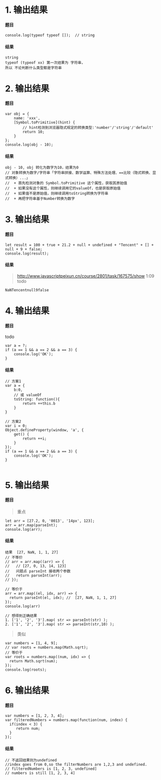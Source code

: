 # 1. 输出结果
#### 题目
```
console.log(typeof typeof []);  // string
```
#### 结果
```
string 
typeof (typeof xx) 第一次结果为 字符串，
所以 不论判断什么类型都是字符串
```

# 2. 输出结果
#### 题目
```
var obj = {
    name: 'xxx',
    [Symbol.toPrimitive](hint) {
        // hint检测到浏览器隐式规定的转换类型:'number'/'string'/'default'
        return 10;
    }
};
console.log(obj - 10);
```

#### 结果
```
obj - 10, obj 转化为数字为10，结果为0
// 对象转换为数字/字符串「字符串拼接、数学运算、特殊方法处理、==比较（隐式转换、显式转换）...」
//  + 首先检测对象的 Symbol.toPrimitive 这个属性，获取其原始值
//  + 如果没有这个属性，则继续调用它的valueOf，也是获取原始值
//  + 如果值不是原始值，则继续调用toString转换为字符串
//  + 再把字符串基于Number转换为数字
```

# 3. 输出结果
#### 题目
```
let result = 100 + true + 21.2 + null + undefined + "Tencent" + [] + null + 9 + false;
console.log(result);
```
#### 结果
> http://www.javascriptpeixun.cn/course/2801/task/167575/show 1:09 
todo
```
NaNTencentnull9false
```

# 4. 输出结果
#### 题目
todo
```
var a = ?;
if (a == 1 && a == 2 && a == 3) {
    console.log('OK');
}
```
#### 结果
```
// 方案1
var a = {
    b:0,
    // 或 valueOf
    toString: function(){
        return ++this.b
    }
}

// 方案2
var i = 0;
Object.defineProperty(window, 'a', {
    get() {
        return ++i;
    }
});
if (a == 1 && a == 2 && a == 3) {
    console.log('OK');
}


```

# 5. 输出结果
#### 题目
> 重点
```
let arr = [27.2, 0, '0013', '14px', 123];
arr = arr.map(parseInt);
console.log(arr);
```
#### 结果
```
结果  [27, NaN, 1, 1, 27]
// 不等价
// arr = arr.map((arr) => {
//   // [27, 0, 13, 14, 123]
//   问题点 parseInt 接收两个参数
//   return parseInt(arr);
// });

// 等价于
arr = arr.map((el, idx, arr) => {
  return parseInt(el, idx); //  [27, NaN, 1, 1, 27]
});
console.log(arr)

// 想得到正确结果
1. ['1', '2', '3'].map( str => parseInt(str) );
2. ['1', '2', '3'].map( str => parseInt(str,10) );
```

> 类似
```
var numbers = [1, 4, 9];
// var roots = numbers.map(Math.sqrt);
// 等价于
var roots = numbers.map((num, idx) => {
  return Math.sqrt(num);
});
console.log(roots);
```

# 6. 输出结果
#### 题目
```
var numbers = [1, 2, 3, 4];
var filteredNumbers = numbers.map(function(num, index) {
  if(index < 3) {
     return num;
  }
});
```

#### 结果
```
// 不返回结果则为undefined
//index goes from 0,so the filterNumbers are 1,2,3 and undefined.
// filteredNumbers is [1, 2, 3, undefined]
// numbers is still [1, 2, 3, 4]
```
